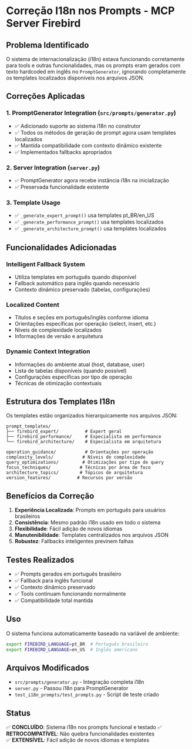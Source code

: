 # Correção I18n nos Prompts - MCP Server Firebird

## Problema Identificado

O sistema de internacionalização (i18n) estava funcionando corretamente para tools e outras funcionalidades, mas os prompts eram gerados com texto hardcoded em inglês no `PromptGenerator`, ignorando completamente os templates localizados disponíveis nos arquivos JSON.

## Correções Aplicadas

### 1. **PromptGenerator Integration (`src/prompts/generator.py`)**
- ✅ Adicionado suporte ao sistema i18n no construtor
- ✅ Todos os métodos de geração de prompt agora usam templates localizados
- ✅ Mantida compatibilidade com contexto dinâmico existente
- ✅ Implementados fallbacks apropriados

### 2. **Server Integration (`server.py`)**
- ✅ PromptGenerator agora recebe instância i18n na inicialização
- ✅ Preservada funcionalidade existente

### 3. **Template Usage**
- ✅ `_generate_expert_prompt()` usa templates pt_BR/en_US
- ✅ `_generate_performance_prompt()` usa templates localizados
- ✅ `_generate_architecture_prompt()` usa templates localizados

## Funcionalidades Adicionadas

### **Intelligent Fallback System**
- Utiliza templates em português quando disponível
- Fallback automático para inglês quando necessário
- Contexto dinâmico preservado (tabelas, configurações)

### **Localized Content**
- Títulos e seções em português/inglês conforme idioma
- Orientações específicas por operação (select, insert, etc.)
- Níveis de complexidade localizados
- Informações de versão e arquitetura

### **Dynamic Context Integration**
- Informações do ambiente atual (host, database, user)
- Lista de tabelas disponíveis (quando possível)
- Configurações específicas por tipo de operação
- Técnicas de otimização contextuais

## Estrutura dos Templates I18n

Os templates estão organizados hierarquicamente nos arquivos JSON:
```
prompt_templates/
├── firebird_expert/          # Expert geral
├── firebird_performance/     # Especialista em performance
└── firebird_architecture/    # Especialista em arquitetura

operation_guidance/           # Orientações por operação
complexity_levels/           # Níveis de complexidade
query_optimizations/         # Otimizações por tipo de query
focus_techniques/           # Técnicas por área de foco
architecture_topics/        # Tópicos de arquitetura
version_features/          # Recursos por versão
```

## Benefícios da Correção

1. **Experiência Localizada**: Prompts em português para usuários brasileiros
2. **Consistência**: Mesmo padrão i18n usado em todo o sistema
3. **Flexibilidade**: Fácil adição de novos idiomas
4. **Manutenibilidade**: Templates centralizados nos arquivos JSON
5. **Robustez**: Fallbacks inteligentes previnem falhas

## Testes Realizados

- ✅ Prompts gerados em português brasileiro
- ✅ Fallback para inglês funcional
- ✅ Contexto dinâmico preservado
- ✅ Tools continuam funcionando normalmente
- ✅ Compatibilidade total mantida

## Uso

O sistema funciona automaticamente baseado na variável de ambiente:
```bash
export FIREBIRD_LANGUAGE=pt_BR  # Português brasileiro
export FIREBIRD_LANGUAGE=en_US  # Inglês americano
```

## Arquivos Modificados

- `src/prompts/generator.py` - Integração completa i18n
- `server.py` - Passou i18n para PromptGenerator
- `test_i18n_prompts/test_prompts.py` - Script de teste criado

## Status

✅ **CONCLUÍDO**: Sistema i18n nos prompts funcional e testado
✅ **RETROCOMPATÍVEL**: Não quebra funcionalidades existentes  
✅ **EXTENSÍVEL**: Fácil adição de novos idiomas e templates
